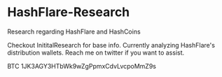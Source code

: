 # HashFlare-Research
Research regarding HashFlare and HashCoins

Checkout InititalResearch for base info.  Currently analyzing HashFlare's distribution wallets.  Reach me on twitter if you want to assist.

BTC
1JK3AGY3HTbWk9wZgPpmxCdvLvcpoMmZ9s
